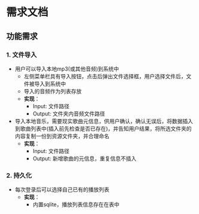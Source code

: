 # 需求文档

## 功能需求

### 1. 文件导入
- 用户可以导入本地mp3(或其他音频)到系统中
  - 左侧菜单栏具有导入按钮，点击后弹出文件选择框，用户选择文件后，文件被导入到系统中
  - 导入的音频作为列表存放
  - **实现**：
    - Input: 文件路径
    - Output: 文件夹内音频文件路径
- 导入本地音乐，需要现实歌曲元信息，供用户确认，确认无误后，将数据插入到歌曲列表中(插入前先检查是否已存在)，并告知用户结果，将所选文件夹的内容复制一份到资源文件夹，并合理命名
  - **实现**：
      - Input: 文件路径
      - Output: 新增歌曲的元信息，重复信息不插入

### 2. 持久化
- 每次登录后可以选择自己已有的播放列表
  - **实现**：
    - 内置sqlite，播放列表信息存在在表中